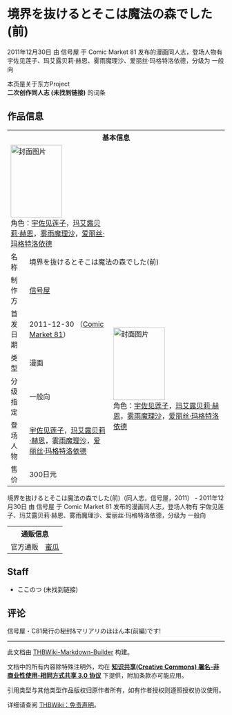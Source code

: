 # 境界を抜けるとそこは魔法の森でした(前)

<!-- source html: G:\repos\THBWiki-Markdown-Builder\THBWikiMarkdown\Temp\main\8\8c\ns0%3A%E5%A2%83%E7%95%8C%E3%82%92%E6%8A%9C%E3%81%91%E3%82%8B%E3%81%A8%E3%81%9D%E3%81%93%E3%81%AF%E9%AD%94%E6%B3%95%E3%81%AE%E6%A3%AE%E3%81%A7%E3%81%97%E3%81%9F%28%E5%89%8D%29.html -->

2011年12月30日 由 信号屋 于 Comic Market 81 发布的漫画同人志，登场人物有 宇佐见莲子、玛艾露贝莉·赫恩、雾雨魔理沙、爱丽丝·玛格特洛依德，分级为 一般向

本页是关于东方Project  
 **二次创作同人志 (未找到链接)** 的词条

## 作品信息

<table><tbody><tr><th colspan="3">基本信息</th></tr><tr><td class="cover-artwork-mobile" colspan="2"><a href="./文件-境界を抜けるとそこは魔法の森でした(前)封面.jpg.md" class="image" title="封面图片"><img alt="封面图片" src="https://upload.thwiki.cc/thumb/9/9d/%E5%A2%83%E7%95%8C%E3%82%92%E6%8A%9C%E3%81%91%E3%82%8B%E3%81%A8%E3%81%9D%E3%81%93%E3%81%AF%E9%AD%94%E6%B3%95%E3%81%AE%E6%A3%AE%E3%81%A7%E3%81%97%E3%81%9F%28%E5%89%8D%29%E5%B0%81%E9%9D%A2.jpg/119px-%E5%A2%83%E7%95%8C%E3%82%92%E6%8A%9C%E3%81%91%E3%82%8B%E3%81%A8%E3%81%9D%E3%81%93%E3%81%AF%E9%AD%94%E6%B3%95%E3%81%AE%E6%A3%AE%E3%81%A7%E3%81%97%E3%81%9F%28%E5%89%8D%29%E5%B0%81%E9%9D%A2.jpg" decoding="async" loading="lazy" width="119" height="168" srcset="https://upload.thwiki.cc/thumb/9/9d/%E5%A2%83%E7%95%8C%E3%82%92%E6%8A%9C%E3%81%91%E3%82%8B%E3%81%A8%E3%81%9D%E3%81%93%E3%81%AF%E9%AD%94%E6%B3%95%E3%81%AE%E6%A3%AE%E3%81%A7%E3%81%97%E3%81%9F%28%E5%89%8D%29%E5%B0%81%E9%9D%A2.jpg/179px-%E5%A2%83%E7%95%8C%E3%82%92%E6%8A%9C%E3%81%91%E3%82%8B%E3%81%A8%E3%81%9D%E3%81%93%E3%81%AF%E9%AD%94%E6%B3%95%E3%81%AE%E6%A3%AE%E3%81%A7%E3%81%97%E3%81%9F%28%E5%89%8D%29%E5%B0%81%E9%9D%A2.jpg 1.5x, https://upload.thwiki.cc/thumb/9/9d/%E5%A2%83%E7%95%8C%E3%82%92%E6%8A%9C%E3%81%91%E3%82%8B%E3%81%A8%E3%81%9D%E3%81%93%E3%81%AF%E9%AD%94%E6%B3%95%E3%81%AE%E6%A3%AE%E3%81%A7%E3%81%97%E3%81%9F%28%E5%89%8D%29%E5%B0%81%E9%9D%A2.jpg/239px-%E5%A2%83%E7%95%8C%E3%82%92%E6%8A%9C%E3%81%91%E3%82%8B%E3%81%A8%E3%81%9D%E3%81%93%E3%81%AF%E9%AD%94%E6%B3%95%E3%81%AE%E6%A3%AE%E3%81%A7%E3%81%97%E3%81%9F%28%E5%89%8D%29%E5%B0%81%E9%9D%A2.jpg 2x" data-file-width="299" data-file-height="420"></a><div class="cover-char">角色：<a href="./宇佐见莲子.md" title="宇佐见莲子">宇佐见莲子</a>，<a href="./玛艾露贝莉·赫恩.md" title="玛艾露贝莉·赫恩">玛艾露贝莉·赫恩</a>，<a href="./雾雨魔理沙.md" title="雾雨魔理沙">雾雨魔理沙</a>，<a href="./爱丽丝·玛格特洛依德.md" title="爱丽丝·玛格特洛依德">爱丽丝·玛格特洛依德</a></div></td>
</tr><tr><td class="label">名称</td><td colspan="2"> 境界を抜けるとそこは魔法の森でした(前) </td></tr><tr><td class="label">制作方</td><td><a href="./信号屋.md" title="信号屋">信号屋</a></td><td class="cover-artwork" rowspan="6" style="min-width:168px;"><a href="./文件-境界を抜けるとそこは魔法の森でした(前)封面.jpg.md" class="image" title="封面图片"><img alt="封面图片" src="https://upload.thwiki.cc/thumb/9/9d/%E5%A2%83%E7%95%8C%E3%82%92%E6%8A%9C%E3%81%91%E3%82%8B%E3%81%A8%E3%81%9D%E3%81%93%E3%81%AF%E9%AD%94%E6%B3%95%E3%81%AE%E6%A3%AE%E3%81%A7%E3%81%97%E3%81%9F%28%E5%89%8D%29%E5%B0%81%E9%9D%A2.jpg/119px-%E5%A2%83%E7%95%8C%E3%82%92%E6%8A%9C%E3%81%91%E3%82%8B%E3%81%A8%E3%81%9D%E3%81%93%E3%81%AF%E9%AD%94%E6%B3%95%E3%81%AE%E6%A3%AE%E3%81%A7%E3%81%97%E3%81%9F%28%E5%89%8D%29%E5%B0%81%E9%9D%A2.jpg" decoding="async" loading="lazy" width="119" height="168" srcset="https://upload.thwiki.cc/thumb/9/9d/%E5%A2%83%E7%95%8C%E3%82%92%E6%8A%9C%E3%81%91%E3%82%8B%E3%81%A8%E3%81%9D%E3%81%93%E3%81%AF%E9%AD%94%E6%B3%95%E3%81%AE%E6%A3%AE%E3%81%A7%E3%81%97%E3%81%9F%28%E5%89%8D%29%E5%B0%81%E9%9D%A2.jpg/179px-%E5%A2%83%E7%95%8C%E3%82%92%E6%8A%9C%E3%81%91%E3%82%8B%E3%81%A8%E3%81%9D%E3%81%93%E3%81%AF%E9%AD%94%E6%B3%95%E3%81%AE%E6%A3%AE%E3%81%A7%E3%81%97%E3%81%9F%28%E5%89%8D%29%E5%B0%81%E9%9D%A2.jpg 1.5x, https://upload.thwiki.cc/thumb/9/9d/%E5%A2%83%E7%95%8C%E3%82%92%E6%8A%9C%E3%81%91%E3%82%8B%E3%81%A8%E3%81%9D%E3%81%93%E3%81%AF%E9%AD%94%E6%B3%95%E3%81%AE%E6%A3%AE%E3%81%A7%E3%81%97%E3%81%9F%28%E5%89%8D%29%E5%B0%81%E9%9D%A2.jpg/239px-%E5%A2%83%E7%95%8C%E3%82%92%E6%8A%9C%E3%81%91%E3%82%8B%E3%81%A8%E3%81%9D%E3%81%93%E3%81%AF%E9%AD%94%E6%B3%95%E3%81%AE%E6%A3%AE%E3%81%A7%E3%81%97%E3%81%9F%28%E5%89%8D%29%E5%B0%81%E9%9D%A2.jpg 2x" data-file-width="299" data-file-height="420"></a><div class="cover-char">角色：<a href="./宇佐见莲子.md" title="宇佐见莲子">宇佐见莲子</a>，<a href="./玛艾露贝莉·赫恩.md" title="玛艾露贝莉·赫恩">玛艾露贝莉·赫恩</a>，<a href="./雾雨魔理沙.md" title="雾雨魔理沙">雾雨魔理沙</a>，<a href="./爱丽丝·玛格特洛依德.md" title="爱丽丝·玛格特洛依德">爱丽丝·玛格特洛依德</a></div></td>
</tr><tr><td class="label">首发日期</td><td>2011-12-30&#160;（<a href="/展会作品列表?e=Comic+Market%2381">Comic Market 81</a>）</td></tr><tr><td class="label">类型</td><td>漫画</td></tr><tr><td class="label">分级指定</td><td>一般向</td></tr><tr><td class="label">登场人物</td><td><a href="./宇佐见莲子.md" title="宇佐见莲子">宇佐见莲子</a>，<a href="./玛艾露贝莉·赫恩.md" title="玛艾露贝莉·赫恩">玛艾露贝莉·赫恩</a>，<a href="./雾雨魔理沙.md" title="雾雨魔理沙">雾雨魔理沙</a>，<a href="./爱丽丝·玛格特洛依德.md" title="爱丽丝·玛格特洛依德">爱丽丝·玛格特洛依德</a></td></tr><tr><td class="label">售价</td><td>300日元</td></tr></tbody></table>

境界を抜けるとそこは魔法の森でした(前)（同人志，信号屋，2011） - 2011年12月30日 由 信号屋 于 Comic Market 81 发布的漫画同人志，登场人物有 宇佐见莲子、玛艾露贝莉·赫恩、雾雨魔理沙、爱丽丝·玛格特洛依德，分级为 一般向

<table><tbody><tr><th colspan="3">通贩信息</th></tr><tr><td class="label">官方通贩</td><td colspan="2"><a rel="nofollow" class="external text" href="https://www.melonbooks.co.jp/detail/detail.php?product_id=246447">蜜瓜</a></td></tr></tbody></table>



## Staff
- ここのつ (未找到链接)


## 评论
  
信号屋・C81発行の秘封&amp;マリアリのほほん本(前編)です!
  
  
  

  





---

此文档由 [THBWiki-Markdown-Builder](https://github.com/Delsin-Yu/THBWiki-Markdown-Builder) 构建。

文档中的所有内容除特殊注明外，均在 [**知识共享(Creative Commons) 署名-非商业性使用-相同方式共享 3.0 协议**](https://creativecommons.org/licenses/by-sa/3.0/deed.zh-hans) 下提供，附加条款亦可能应用。

引用类型与其他类型作品版权归原作者所有，如有作者授权则遵照授权协议使用。

详细请查阅 [THBWiki：免责声明](https://thbwiki.cc/THBWiki:%E5%85%8D%E8%B4%A3%E5%A3%B0%E6%98%8E)。

